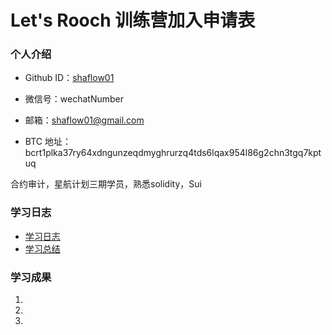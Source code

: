 # Let's Rooch 训练营加入申请表

### 个人介绍

* Github ID：[shaflow01](https://github.com/shaflow01)

* 微信号：wechatNumber

* 邮箱：shaflow01@gmail.com

* BTC 地址：bcrt1plka37ry64xdngunzeqdmyghrurzq4tds6lqax954l86g2chn3tgq7kptuq

合约审计，星航计划三期学员，熟悉solidity，Sui

### 学习日志

- [学习日志](journal.md)
- [学习总结](summary.md)

### 学习成果

1.

2.

3.

